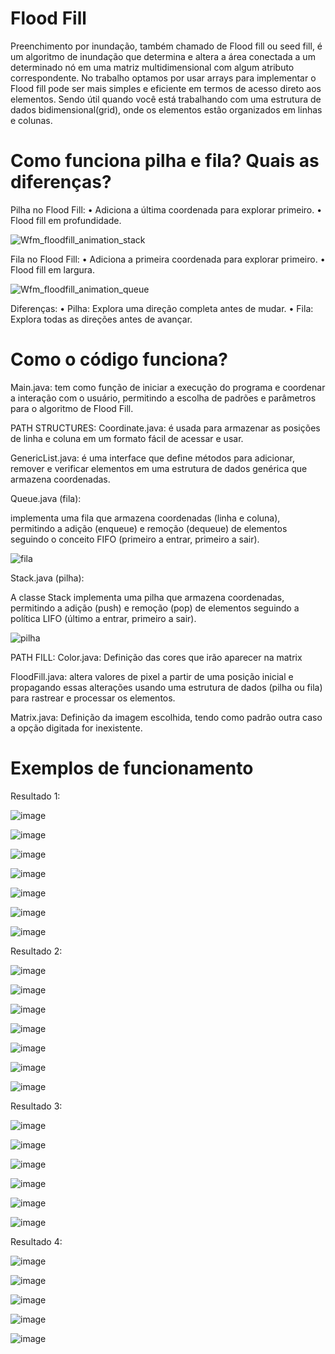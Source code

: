 # Flood Fill
Preenchimento por inundação, também chamado de Flood fill ou seed fill, é um algoritmo de inundação que determina e altera a área conectada a um determinado nó em uma matriz multidimensional com algum atributo correspondente. No trabalho optamos por usar arrays para implementar o Flood fill pode ser mais simples e eficiente em termos de acesso direto aos elementos. Sendo útil quando você está trabalhando com uma estrutura de dados bidimensional(grid), onde os elementos estão organizados em linhas e colunas.

# Como funciona pilha e fila? Quais as diferenças?

Pilha no Flood Fill:
	•	Adiciona a última coordenada para explorar primeiro.
	•	Flood fill em profundidade.
  
![Wfm_floodfill_animation_stack](https://github.com/felipesphair/FloodFill/assets/107360437/26ba7d3b-0e5a-41c3-b2d5-78017a4d51fc)

Fila no Flood Fill:
	•	Adiciona a primeira coordenada para explorar primeiro.
	•	Flood fill em largura.

![Wfm_floodfill_animation_queue](https://github.com/felipesphair/FloodFill/assets/107360437/7756f108-57d5-4f67-bb57-48b375da9e3c)

Diferenças:
	•	Pilha: Explora uma direção completa antes de mudar.
	•	Fila: Explora todas as direções antes de avançar.

# Como o código funciona?

Main.java: tem como função de iniciar a execução do programa e coordenar a interação com o usuário, permitindo a escolha de padrões e parâmetros para o algoritmo de Flood Fill.
  

PATH STRUCTURES:
  Coordinate.java: é usada para armazenar as posições de linha e coluna em um formato fácil de acessar e usar.
  
  GenericList.java: é uma interface que define métodos para adicionar, remover e verificar elementos em uma estrutura de dados genérica que armazena coordenadas.
  
  Queue.java (fila):
  
  implementa uma fila que armazena coordenadas (linha e coluna), permitindo a adição (enqueue) e remoção (dequeue) de elementos seguindo o conceito FIFO (primeiro a entrar, primeiro a sair).

  ![fila](https://github.com/felipesphair/FloodFill/assets/107360437/2b1f61e9-5d10-4bb2-b434-63dcc2cccec2)


  Stack.java (pilha):

  A classe Stack implementa uma pilha que armazena coordenadas, permitindo a adição (push) e remoção (pop) de elementos seguindo a política LIFO (último a entrar, primeiro a sair).
  
  ![pilha](https://github.com/felipesphair/FloodFill/assets/107360437/1c3eb35f-4662-412e-89a7-3ff4e7a3a084)
  
PATH FILL:
  Color.java: Definição das cores que irão aparecer na matrix

  FloodFill.java: altera valores de pixel a partir de uma posição inicial e propagando essas alterações usando uma estrutura de dados (pilha ou fila) para rastrear e processar os elementos.

  Matrix.java: Definição da imagem escolhida, tendo como padrão outra caso a opção digitada for inexistente.


# Exemplos de funcionamento

Resultado 1:

![image](https://github.com/felipesphair/FloodFill/assets/107360437/229d8a09-3af8-4639-9dd6-853a4c721f76)

![image](https://github.com/felipesphair/FloodFill/assets/107360437/0dd22346-2278-49f3-bc17-1c901b9399fc)

![image](https://github.com/felipesphair/FloodFill/assets/107360437/8d5d8fc3-53b2-4b64-a70f-f69349f83317)

![image](https://github.com/felipesphair/FloodFill/assets/107360437/4d30986c-b1ee-49f6-8be3-ab61fe696b26)

![image](https://github.com/felipesphair/FloodFill/assets/107360437/d0a74126-23b9-4541-b613-77df669a17d8)

![image](https://github.com/felipesphair/FloodFill/assets/107360437/a083185a-7025-4eb3-902a-8480af8d0d8c)

![image](https://github.com/felipesphair/FloodFill/assets/107360437/74009e00-8d6f-42d4-a255-1003531425aa)

Resultado 2:

![image](https://github.com/felipesphair/FloodFill/assets/107360437/f04b4ceb-6086-446e-a9f4-758a7c72c0dd)

![image](https://github.com/felipesphair/FloodFill/assets/107360437/04e6ac60-a7f1-4f65-aa1e-3d9cfe504f1f)

![image](https://github.com/felipesphair/FloodFill/assets/107360437/6e139671-1fb1-46f9-9f94-856b84e4a357)

![image](https://github.com/felipesphair/FloodFill/assets/107360437/73f88b00-3e6b-408f-b565-0d205ed11e6b)

![image](https://github.com/felipesphair/FloodFill/assets/107360437/6c91c723-ea87-4faa-81f5-f1a312a5d4df)

![image](https://github.com/felipesphair/FloodFill/assets/107360437/3f5a301d-7b25-4f98-b0ef-ca3ddb8d4c4b)

![image](https://github.com/felipesphair/FloodFill/assets/107360437/cf872f90-8efe-4d7a-8b62-f8e3777416cd)

Resultado 3:

![image](https://github.com/felipesphair/FloodFill/assets/107360437/b228f212-0a6b-4b47-bbba-13487663a589)

![image](https://github.com/felipesphair/FloodFill/assets/107360437/d30ac4c9-2cc5-4923-872f-7cffc69b2201)

![image](https://github.com/felipesphair/FloodFill/assets/107360437/d7f5a872-a85a-433c-a619-aaee2bee9e77)

![image](https://github.com/felipesphair/FloodFill/assets/107360437/f1c11b05-8a2f-423e-a0db-6fc94e2ef5e0)

![image](https://github.com/felipesphair/FloodFill/assets/107360437/fa4e139a-a04d-46bc-9585-ad0bdb71f494)

![image](https://github.com/felipesphair/FloodFill/assets/107360437/498f5613-7451-42f6-83ad-f29f12e8be1e)


Resultado 4:

![image](https://github.com/felipesphair/FloodFill/assets/107360437/342981b4-c10b-472b-97bf-2a9986d2eb92)

![image](https://github.com/felipesphair/FloodFill/assets/107360437/3530b1ab-a3f0-4191-b692-85a06d3284c3)

![image](https://github.com/felipesphair/FloodFill/assets/107360437/d1339d03-52da-4ad0-afc5-5646fe75a267)

![image](https://github.com/felipesphair/FloodFill/assets/107360437/7faf45e0-ce49-4f53-b76f-f34a7bca4007)

![image](https://github.com/felipesphair/FloodFill/assets/107360437/4b3eaef5-ab70-4030-831d-c763e51ecfe9)






